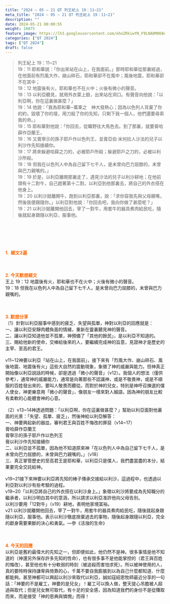```yaml
---
title: "2024 – 05 – 21 QT 列王紀上 19：11~21"
meta_title: "2024 – 05 – 21 QT 列王紀上 19：11~21"
description: ""
date: 2024-05-21 00:00:55
weight: 16075
feature_image: https://lh3.googleusercontent.com/ehoZRkiwYN_F9LNA8M068AYxt73EavCZno-PD1cJRuf5BbSkQVUWr3gNEbt5kSs28Pb_Elg17kSrtf9ybWvojWoMV6I4tPM3vGRGDq6GkKkPdL2Gut4QAIw4-uykKUAtNiKgQKntvsU=w800
categories: ["QT 2024"]
tags: ["QT 2024"]
draft: false
---
```


<blockquote>列王紀上 19：11~21<br />
19：11 耶和華說：「你出來站在山上，在我面前。」那時耶和華從那裏經過，在他面前有烈風大作，崩山碎石，耶和華卻不在風中；風後地震，耶和華卻不在其中；<br />
19：12 地震後有火，耶和華也不在火中；火後有微小的聲音。<br />
19：13 以利亞聽見，就用外衣蒙上臉，出來站在洞口。有聲音向他說：「以利亞啊，你在這裏做甚麼？」<br />
19：14 他說：「我為耶和華─萬軍之　神大發熱心；因為以色列人背棄了你的約，毀壞了你的壇，用刀殺了你的先知，只剩下我一個人，他們還要尋索我的命。」<br />
19：15 耶和華對他說：「你回去，從曠野往大馬色去。到了那裏，就要膏哈薛作亞蘭王，<br />
19：16 又膏寧示的孫子耶戶作以色列王，並膏亞伯‧米何拉人沙法的兒子以利沙作先知接續你。<br />
19：17 將來躲避哈薛之刀的，必被耶戶所殺；躲避耶戶之刀的，必被以利沙所殺。<br />
19：18 但我在以色列人中為自己留下七千人，是未曾向巴力屈膝的，未曾與巴力親嘴的。」<br />
19：19 於是，以利亞離開那裏走了，遇見沙法的兒子以利沙耕地；在他前頭有十二對牛，自己趕著第十二對。以利亞到他那裏去，將自己的外衣搭在他身上。<br />
19：20 以利沙就離開牛，跑到以利亞那裏，說：「求你容我先與父母親嘴，然後我便跟隨你。」以利亞對他說：「你回去吧，我向你做了甚麼呢？」<br />
19：21 以利沙就離開他回去，宰了一對牛，用套牛的器具煮肉給民吃，隨後就起身跟隨以利亞，服事他。</blockquote><br />
&nbsp;<br />
<br />
&nbsp;<br />
<br />
<span style="color: #ff6600;"><strong>1.  經文3遍</strong></span><br />
<br />
&nbsp;<br />
<br />
<span style="color: #ff6600;"><strong>2. 今天默想經文<br />
</strong></span>王上 19：12 地震後有火，耶和華也不在火中；火後有微小的聲音。<br />
19：18 但我在以色列人中為自己留下七千人，是未曾向巴力屈膝的，未曾與巴力親嘴的。<br />
<br />
&nbsp;<br />
<br />
<strong><span style="color: #ff6600;">3. 默想分享<br />
</span></strong>（1）針對以利亞服事中感到的疲乏、失望與孤單，神對以利亞的回應就是：<br />
一、讓以利亞安靜肉體負面的情緒，重新在靈裏聽見神的聲音。<br />
二、讓以利亞知道他並不孤單，神預備了「其他的餘民」，是以利亞不知道的。<br />
三、賜給他新的使命，交棒給後來的人，要繼續完成神的旨意，見證神才是歷史的主宰、至高的君王。<br />
<br />
v11~12神要以利亞「站在山上，在我面前」，接下來有「烈風大作、崩山碎石、風後地震、地震後有火」這些大自然的震動現象，象徵了神的威嚴與能力。但神真正開始像以利亞說話的時候，卻是透過「微小的聲音」（v12）。我個人的想法（僅供參考），通常神的威嚴能力，通常是向著那些不認識神，或是不敬畏神，或是不順服的百姓發出來的，要叫人敬畏而聽從。而對於神的兒女，特別是神呼召揀選的僕人使女，神更樂意用「微小的聲音」，像朋友一樣來對人細語，因為神的朋友比較有柔軟的心能體會神的心意。<br />
<br />
（2）v13~14神透過問題：「以利亞啊，你在這裏做甚麼？」幫助以利亞面對他裏面的光景：「失望、孤單、疲乏」，然後神給以利亞解答：<br />
一、神要興起新的器皿，審判君王與百姓不悔改的罪惡（v14~17）<br />
膏哈薛作亞蘭王<br />
膏寧示的孫子耶戶作以色列王<br />
膏以利沙作先知接續你<br />
二、以利亞並不孤單，因為他不知道原來神「在以色列人中為自己留下七千人，是未曾向巴力屈膝的，未曾與巴力親嘴的。」（v18）<br />
三、真正掌管歷史的至高君王是耶和華，以利亞只是僕人，我們盡當盡的本分，結果要完全交託給神。<br />
<br />
v19~21接下來神要以利亞將先知的棒子傳承交接給以利沙，這過程中，也透過以利亞對以利沙有些考驗的過程。<br />
v19~20「以利亞將自己的外衣搭在以利沙身上。」象徵以利沙將要成為先知職分的繼承者，以利沙明白其中的意涵，所以請求以利亞准許他向父母告別。<br />
以利沙要用「12對牛」（v19）耕地，表明他家境富裕。<br />
v21 以利沙就離開他回去，宰了一對牛，用套牛的器具煮肉給民吃，隨後就起身跟隨以利亞，服事他。表示以利沙徹底捨棄過去的事物，隨後起身跟隨以利亞，完全的獻身需要果斷的決心和勇氣。—參《活潑的生命》<br />
<br />
&nbsp;<br />
<br />
<strong style="font-size: inherit;"><span style="color: #ff6600;">4. 今天的回應<br />
</span></strong>以利亞是舊約最偉大的先知之一，但即便如此，他仍然不是神。很多事情是他不知道的（神還另外保存許多先知的性命），也有很多事不是他能掌控的（君王與百姓的悔改），甚至他也有十分軟弱的時刻（被追殺而害怕求死）。所以被神使用的人，真的要時時保持謙卑與倚靠的心，千萬不要自我膨脹到以為自己什麼都知道、什麼都能夠。甚至神都可以興起以利沙來取代以利亞，誠如寇紹恩牧師最近分享的一句話：「神要的不是雇工，神要的是兒女」！雇工可以換人做，整天提心吊膽被人超過與取代；但是兒女無可取代，有十足的安全感，因為知道我們的身份不是從賺取而來，而是接受「神的恩典與憐憫」而得！<br />
<br />
&nbsp;<br />
<br />
&nbsp;<br />
<br />
&nbsp;<br />
<br />
<audio style="display: none;" controls="controls"></audio><br />
<br />
<audio style="display: none;" controls="controls"></audio><br />
<br />
<audio style="display: none;" controls="controls"></audio><br />
<br />
<audio style="display: none;" controls="controls"></audio><br />
<br />
<audio style="display: none;" controls="controls"></audio>
        